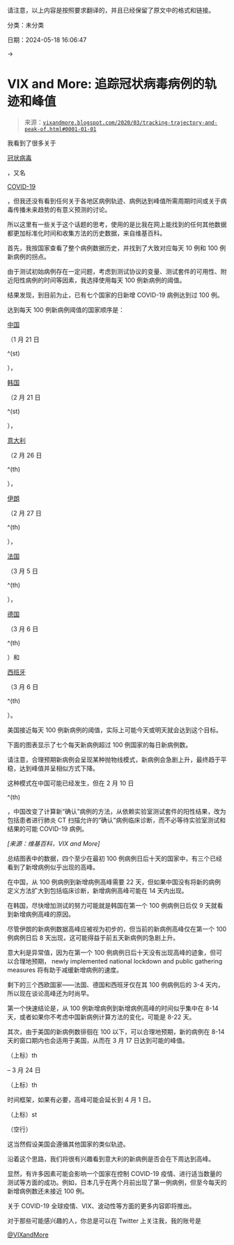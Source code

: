 请注意，以上内容是按照要求翻译的，并且已经保留了原文中的格式和链接。

分类：未分类

日期：2024-05-18 16:06:47

→

# VIX and More: 追踪冠状病毒病例的轨迹和峰值

> 来源：[`vixandmore.blogspot.com/2020/03/tracking-trajectory-and-peak-of.html#0001-01-01`](http://vixandmore.blogspot.com/2020/03/tracking-trajectory-and-peak-of.html#0001-01-01)

我看到了很多关于

[冠状病毒](http://vixandmore.blogspot.com/search/label/Coronavirus)

，又名

[COVID-19](http://vixandmore.blogspot.com/search/label/COVID-19)

，但我还没有看到任何关于各地区病例轨迹、病例达到峰值所需周期时间或关于病毒传播未来趋势的有意义预测的讨论。

所以这里有一些关于这个话题的思考，使用的是比我在网上能找到的任何其他数据都更加标准化时间和收集方法的历史数据，来自维基百科。

首先，我按国家查看了整个病例数据历史，并找到了大致对应每天 10 例和 100 例新病例的拐点。

由于测试初始病例存在一定问题，考虑到测试协议的变量、测试套件的可用性、附近阳性病例的时间等因素，我选择使用每天 100 例新病例的阈值。

结果发现，到目前为止，已有七个国家的日新增 COVID-19 病例达到过 100 例。

达到每天 100 例新病例阈值的国家顺序是：

[中国](http://vixandmore.blogspot.com/search/label/China)

（1 月 21 日

^(st)

），

[韩国](http://vixandmore.blogspot.com/search/label/South%20Korea)

（2 月 21 日

^(st)

），

[意大利](http://vixandmore.blogspot.com/search/label/Italy)

（2 月 26 日

^(th)

），

[伊朗](http://vixandmore.blogspot.com/search/label/Iran)

（2 月 27 日

^(th)

），

[法国](http://vixandmore.blogspot.com/search/label/France)

（3 月 5 日

^(th)

），

[德国](http://vixandmore.blogspot.com/search/label/Germany)

（3 月 6 日

^(th)

）和

[西班牙](http://vixandmore.blogspot.com/search/label/Spain)

（3 月 6 日

^(th)

）。

美国接近每天 100 例新病例的阈值，实际上可能今天或明天就会达到这个目标。

下面的图表显示了七个每天新病例超过 100 例国家的每日新病例数。

请注意，合理预期新病例会呈现某种抛物线模式，新病例会急剧上升，最终趋于平稳，达到峰值并呈相似方式下降。

这种模式在中国可能已经发生，但在 2 月 10 日

^(th)

，中国改变了计算新“确认”病例的方法，从依赖实验室测试套件的阳性结果，改为包括患者进行肺炎 CT 扫描允许的“确认”病例临床诊断，而不必等待实验室测试和结果的可能 COVID-19 病例。

*[来源：维基百科，VIX and More]*

总结图表中的数据，四个至少在最初 100 例病例日后十天的国家中，有三个已经看到了新增病例似乎出现的高峰。

在中国，从 100 例病例到新增病例高峰需要 22 天，但如果中国没有将新的病例定义方法扩大到包括临床诊断，新增病例高峰可能在 14 天内出现。

在韩国，尽快增加测试的努力可能就是韩国在第一个 100 例病例日后仅 9 天就看到新增病例高峰的原因。

尽管伊朗的新病例数据高峰应被视为初步的，但当前的新病例高峰仅在第一个 100 例病例日后 8 天出现，这可能得益于前五天新病例的急剧上升。

意大利是异常值，因为在第一个 100 例病例日后十天没有出现高峰的迹象，但可以合理地预期， newly implemented national lockdown and public gathering measures 将有助于减缓新增病例的速度。

剩下的三个西欧国家——法国、德国和西班牙仅在其 100 例病例后的 3-4 天内，所以现在谈论高峰还为时尚早。

第一个快速结论是，从 100 例新增病例到新增病例高峰的时间似乎集中在 8-14 天，或者如果你不考虑中国新病例计算方法的变化，可能是 8-22 天。

其次，由于美国的新病例数徘徊在 100 以下，可以合理地预期，新的病例在 8-14 天的窗口期内也会适用于美国，从而在 3 月 17 日达到可能的峰值。

（上标）th

– 3 月 24 日

（上标）th

时间框架，如果有必要，高峰可能会延长到 4 月 1 日。

（上标）st

（空行）

这当然假设美国会遵循其他国家的类似轨迹。

沿着这个思路，我们将很有兴趣看到意大利的新病例是否会在下周达到高峰。

显然，有许多因素可能会影响一个国家在控制 COVID-19 疫情、进行适当数量的测试等方面的成功。例如，日本几乎在两个月前出现了第一例病例，但至今每天的新增病例数还未接近 100 例。

关于 COVID-19 全球疫情、VIX、波动性等方面的更多内容即将推出。

对于那些可能感兴趣的人，你总是可以在 Twitter 上关注我，我的账号是

[@VIXandMore](https://twitter.com/VIXandMore)
